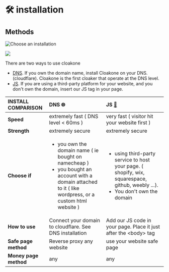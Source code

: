 # 🛠 installation

## Methods

![Choose an installation](../../.gitbook/assets/cleanshot-2020-11-15-at-13.39.10-2x.png)

![](../../.gitbook/assets/cleanshot-2020-09-03-at-13.24.05-2x.png)

There are two ways to use cloakone

* [DNS](./#dns). If you own the domain name, install Cloakone on your DNS. \(cloudflare\). Cloakone is the first cloaker that operate at the DNS level. 
* [JS](./#js). If you are using a third-party platform for your website, and you don't own the domain, insert our JS tag in your page. 

<table>
  <thead>
    <tr>
      <th style="text-align:left">INSTALL COMPARISON</th>
      <th style="text-align:left">DNS &#x1F310;</th>
      <th style="text-align:left">JS <a href="https://emojipedia.org/scroll/">&#x1F4DC;</a>
      </th>
    </tr>
  </thead>
  <tbody>
    <tr>
      <td style="text-align:left"><b>Speed</b>
      </td>
      <td style="text-align:left">extremely fast ( DNS level &lt; 60ms )</td>
      <td style="text-align:left">very fast ( visitor hit your website first )</td>
    </tr>
    <tr>
      <td style="text-align:left"><b>Strength</b>
      </td>
      <td style="text-align:left">extremely secure</td>
      <td style="text-align:left">extremely secure</td>
    </tr>
    <tr>
      <td style="text-align:left"><b>Choose if</b>
      </td>
      <td style="text-align:left">
        <ul>
          <li>you own the domain name ( ie bought on namecheap )</li>
          <li>you bought an account with a domain attached to it ( like wordpress, or
            a custom html website )</li>
        </ul>
      </td>
      <td style="text-align:left">
        <ul>
          <li>using third-party service to host your page. ( shopify, wix, squarespace,
            github, weebly ...).</li>
          <li>You don&apos;t own the domain</li>
        </ul>
      </td>
    </tr>
    <tr>
      <td style="text-align:left"><b>How to use</b>
      </td>
      <td style="text-align:left">Connect your domain to cloudflare. See DNS installation</td>
      <td style="text-align:left">Add our JS code in your page. Place it just after the &lt;body&gt; tag</td>
    </tr>
    <tr>
      <td style="text-align:left"><b>Safe page method</b>
      </td>
      <td style="text-align:left">Reverse proxy any website</td>
      <td style="text-align:left">use your website safe page</td>
    </tr>
    <tr>
      <td style="text-align:left"><b>Money page method</b>
      </td>
      <td style="text-align:left">any</td>
      <td style="text-align:left">any</td>
    </tr>
  </tbody>
</table>

